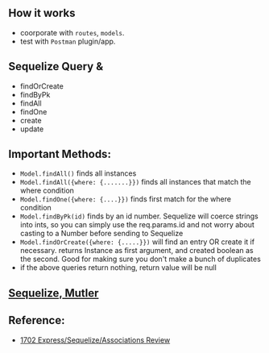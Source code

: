 ## How it works

- coorporate with `routes`, `models`.
- test with `Postman` plugin/app.

## Sequelize Query &

- findOrCreate
- findByPk
- findAll
- findOne
- create
- update

## Important Methods:

- `Model.findAll()` finds all instances
- `Model.findAll({where: {.......}})` finds all instances that match the where condition
- `Model.findOne({where: {....}})` finds first match for the where condition
- `Model.findByPk(id)` finds by an id number. Sequelize will coerce strings into ints, 
so you can simply use the req.params.id and not worry about casting to a Number before sending to Sequelize
- `Model.findOrCreate({where: {.....}})` will find an entry OR create it if necessary. 
returns Instance as first argument, and created boolean as the second. 
Good for making sure you don't make a bunch of duplicates
- if the above queries return nothing, return value will be null

## [Sequelize, Mutler](https://levelup.gitconnected.com/how-to-upload-files-with-react-and-node-js-a622b4594bb9)

 
## Reference:

- [1702 Express/Sequelize/Associations Review](https://github.com/ianmunrobot/1702-express-review)
